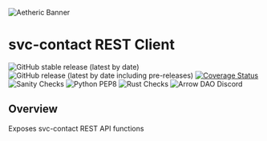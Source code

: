 ![Aetheric Banner](https://github.com/aetheric-oss/.github/raw/main/assets/readme-banner.png)

# svc-contact REST Client

![GitHub stable release (latest by date)](https://img.shields.io/github/v/release/aetheric-oss/svc-contact?sort=semver&color=green) ![GitHub release (latest by date including pre-releases)](https://img.shields.io/github/v/release/aetheric-oss/svc-contact?include_prereleases) [![Coverage Status](https://coveralls.io/repos/github/aetheric-oss/svc-contact/badge.svg?branch=develop)](https://coveralls.io/github/aetheric-oss/svc-contact)
![Sanity Checks](https://github.com/aetheric-oss/svc-contact/actions/workflows/sanity_checks.yml/badge.svg?branch=develop) ![Python PEP8](https://github.com/aetheric-oss/svc-contact/actions/workflows/python_ci.yml/badge.svg?branch=develop) ![Rust Checks](https://github.com/aetheric-oss/svc-contact/actions/workflows/rust_ci.yml/badge.svg?branch=develop) 
![Arrow DAO Discord](https://img.shields.io/discord/853833144037277726?style=plastic)

## Overview

Exposes svc-contact REST API functions
